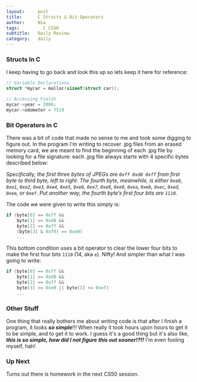 ```yaml
---
layout:     post
title:      C Structs & Bit Operators
author:     Nia
tags: 		  C CS50
subtitle:  	Daily Review
category:   daily
---
```


### Structs In C

I keep having to go back and look this up so lets keep it here for reference:

```C
// Variable Declarations
struct *mycar = malloc(sizeof(struct car));

// Accessing Fields
mycar->year = 2006;
mycar->odometer = 7519
```


### Bit Operators in C

There was a bit of code that made no sense to me and took some digging to figure out. In the program I'm writing to recover .jpg files from an erased memory card, we are meant to find the beginning of each .jpg file by looking for a file signature: each .jpg file always starts with 4 specific bytes described below:

*Specifically, the first three bytes of JPEGs are `0xff 0xd8 0xff` from first byte to third byte, left to right. The fourth byte, meanwhile, is either `0xe0`, `0xe1`, `0xe2`, `0xe3`, `0xe4`, `0xe5`, `0xe6`, `0xe7`, `0xe8`, `0xe9`, `0xea`, `0xeb`, `0xec`, `0xed`, `0xee`, or `0xef`. Put another way, the fourth byte’s first four bits are `1110`.*

The code we were given to write this simply is:
```C
if (byte[0] == 0xff &&
	byte[1] == 0xd8 &&
	byte[2] == 0xff &&
	(byte[3] & 0xf0) == 0xe0)
	...
```

This bottom condition uses a bit operator to clear the lower four bits to make the first four bits `1110` (14, aka `e`). Nifty! And simpler than what I was going to write:

```C
if (byte[0] == 0xff &&
	byte[1] == 0xd8 &&
	byte[2] == 0xff &&
	byte[3] >= 0xe0 || byte[3] <= 0xef)
	...
```

### Other Stuff

One thing that really bothers me about writing code is that after I finish a program, it looks ***so simple***!!! When really it took hours upon hours to get it to be simple, and to get it to work. I guess it's a good thing but it's also like, ***this is so simple, how did I not figure this out sooner!?!!*** I'm even fooling myself, hah!

### Up Next

Turns out there is homework in the next CS50 session.